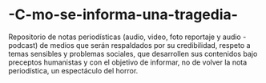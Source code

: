 # -C-mo-se-informa-una-tragedia-
Repositorio de notas periodísticas (audio, video, foto reportaje y audio - podcast) de medios que serán respaldados por su credibilidad, respeto a temas sensibles y problemas sociales, que desarrollen sus contenidos bajo preceptos humanistas y con el objetivo de informar, no de volver la nota periodística, un espectáculo del horror. 

